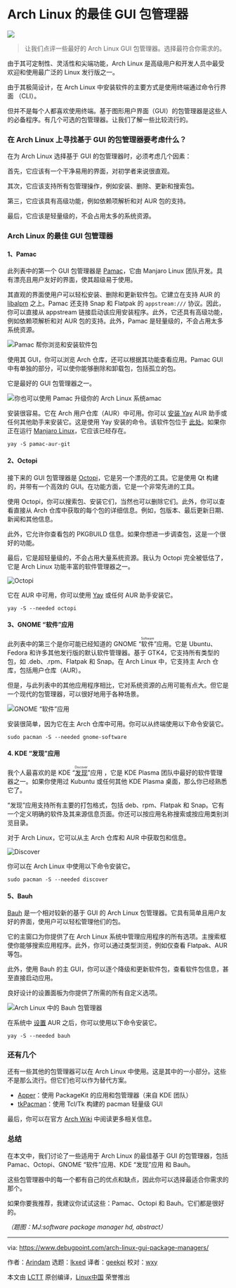 [#]: subject: "Best GUI Package Managers for Arch Linux"
[#]: via: "https://www.debugpoint.com/arch-linux-gui-package-managers/"
[#]: author: "Arindam https://www.debugpoint.com/author/admin1/"
[#]: collector: "lkxed"
[#]: translator: "geekpi"
[#]: reviewer: "wxy"
[#]: publisher: "wxy"
[#]: url: "https://linux.cn/article-15727-1.html"

Arch Linux 的最佳 GUI 包管理器
======

![][0]

> 让我们点评一些最好的 Arch Linux GUI 包管理器。选择最符合你需求的。

由于其可定制性、灵活性和尖端功能，Arch Linux 是高级用户和开发人员中最受欢迎和使用最广泛的 Linux 发行版之一。

由于其极简设计，在 Arch Linux 中安装软件的主要方式是使用终端通过命令行界面 （CLI）。

但并不是每个人都喜欢使用终端。基于图形用户界面（GUI）的包管理器是这些人的必备程序。有几个可选的包管理器。让我们了解一些比较流行的。

### 在 Arch Linux 上寻找基于 GUI 的包管理器要考虑什么？

在为 Arch Linux 选择基于 GUI 的包管理器时，必须考虑几个因素：

首先，它应该有一个干净易用的界面，对初学者来说很直观。

其次，它应该支持所有包管理操作，例如安装、删除、更新和搜索包。

第三，它应该具有高级功能，例如依赖项解析和对 AUR 包的支持。

最后，它应该是轻量级的，不会占用太多的系统资源。

### Arch Linux 的最佳 GUI 包管理器

#### 1、Pamac

此列表中的第一个 GUI 包管理器是 [Pamac][1]，它由 Manjaro Linux 团队开发。具有漂亮且用户友好的界面，使其超级易于使用。

其直观的界面使用户可以轻松安装、删除和更新软件包。它建立在支持 AUR 的 [libalpm][2] 之上。Pamac 还支持 Snap 和 Flatpak 的 `appstream:///` 协议。因此，你可以直接从 appstream 链接启动该应用安装程序。此外，它还具有高级功能，例如依赖项解析和对 AUR 包的支持。此外，Pamac 是轻量级的，不会占用太多系统资源。

![Pamac 帮你浏览和安装软件包][3]

使用其 GUI，你可以浏览 Arch 仓库，还可以根据其功能查看应用。Pamac GUI 中有单独的部分，可以使你能够删除和卸载包，包括孤立的包。

它是最好的 GUI 包管理器之一。

![你也可以使用 Pamac 升级你的 Arch Linux 系统amac][4]

安装很容易。它在 Arch 用户仓库（AUR）中可用。你可以 [安装 Yay][5] AUR 助手或任何其他助手来安装它。这是使用 Yay 安装的命令。该软件包位于 [此处][6]。如果你正在运行 [Manjaro Linux][7]，它应该已经存在。

```
yay -S pamac-aur-git
```

#### 2、Octopi

接下来的 GUI 包管理器是 [Octopi][8]，它是另一个漂亮的工具。它是使用 Qt 构建的，并带有一个高效的 GUI。在功能方面，它是一个非常先进的工具。

使用 Octopi，你可以搜索包、安装它们，当然也可以删除它们。此外，你可以查看直接从 Arch 仓库中获取的每个包的详细信息。例如，包版本、最后更新日期、新闻和其他信息。

此外，它允许你查看包的 PKGBUILD 信息。如果你想进一步调查包，这是一个很好的功能。

最后，它是超轻量级的，不会占用大量系统资源。我认为 Octopi 完全被低估了，它是 Arch Linux 功能丰富的软件管理器之一。

![Octopi][9]

它在 AUR 中可用，你可以使用 [Yay][5] 或任何 AUR 助手安装它。

```
yay -S --needed octopi
```

#### 3、GNOME “软件”应用

此列表中的第三个是你可能已经知道的 GNOME “<ruby>软件<rt>Software</rt></ruby>”应用。它是 Ubuntu、Fedora 和许多其他发行版的默认软件管理器。基于 GTK4，它支持所有类型的包，如 .deb、.rpm、Flatpak 和 Snap。在 Arch Linux 中，它支持主 Arch 仓库，包括用户仓库（AUR）。

但是，与此列表中的其他应用程序相比，它对系统资源的占用可能有点大。但它是一个现代的包管理器，可以很好地用于各种场景。

![GNOME “软件”应用][10]

安装很简单，因为它在主 Arch 仓库中可用。你可以从终端使用以下命令安装它。

```
sudo pacman -S --needed gnome-software
```

#### 4. KDE “发现”应用

我个人最喜欢的是 KDE “<ruby>[发现][11]<rt>Discover</rt></ruby>”应用 ，它是 KDE Plasma 团队中最好的软件管理器之一。如果你使用过 Kubuntu 或任何其他 KDE Plasma 桌面，那么你已经熟悉它了。

“发现”应用支持所有主要的打包格式，包括 deb、rpm、Flatpak 和 Snap。它有一个定义明确的软件及其来源信息页面。你还可以按应用名称搜索或按应用类别浏览目录。

对于 Arch Linux，它可以从主 Arch 仓库和 AUR 中获取包和信息。

![Discover][12]

你可以在 Arch Linux 中使用以下命令安装它。

```
sudo pacman -S --needed discover
```

#### 5、Bauh

[Bauh][13] 是一个相对较新的基于 GUI 的 Arch Linux 包管理器。它具有简单且用户友好的界面，使用户可以轻松管理他们的包。

它的主窗口为你提供了在 Arch Linux 系统中管理应用程序的所有选项。主搜索框使你能够搜索应用程序。此外，你可以通过类型浏览，例如仅查看 Flatpak、AUR 等包。

此外，使用 Bauh 的主 GUI，你可以逐个降级和更新软件包，查看软件包信息，甚至直接启动应用。

良好设计的设置面板为你提供了所需的所有自定义选项。

![Arch Linux 中的 Bauh 包管理器][14]

在系统中 [设置][5] AUR 之后，你可以使用以下命令安装它。

```
yay -S --needed bauh
```

### 还有几个

还有一些其他的包管理器可以在 Arch Linux 中使用。这是其中的一小部分。这些不是那么流行。但它们也可以作为替代方案。

- [Apper][15]：使用 PackageKit 的应用和包管理器（来自 KDE 团队）
- [tkPacman][16]：使用 Tcl/Tk 构建的 pacman 轻量级 GUI

最后，你可以在官方 [Arch Wiki][17] 中阅读更多相关信息。

### 总结

在本文中，我们讨论了一些适用于 Arch Linux 的最佳基于 GUI 的包管理器，包括 Pamac、Octopi、GNOME “软件”应用、KDE “发现”应用 和 Bauh。

这些包管理器中的每一个都有自己的优点和缺点，因此你可以选择最适合你需求的那个。

如果你要我推荐，我建议你试试这些：Pamac、Octopi 和 Bauh。它们都是很好的。

*（题图：MJ:software package manager hd, abstract）*

--------------------------------------------------------------------------------

via: https://www.debugpoint.com/arch-linux-gui-package-managers/

作者：[Arindam][a]
选题：[lkxed][b]
译者：[geekpi](https://github.com/geekpi)
校对：[wxy](https://github.com/wxy)

本文由 [LCTT](https://github.com/LCTT/TranslateProject) 原创编译，[Linux中国](https://linux.cn/) 荣誉推出

[a]: https://www.debugpoint.com/author/admin1/
[b]: https://github.com/lkxed/
[1]: https://wiki.manjaro.org/index.php/Pamac
[2]: https://man.archlinux.org/man/libalpm.3.en
[3]: https://www.debugpoint.com/wp-content/uploads/2023/03/Pamac-helps-you-to-browse-and-install-packages.jpg
[4]: https://www.debugpoint.com/wp-content/uploads/2023/03/You-can-also-upgrade-your-Arch-Linux-system-using-Pamac.jpg
[5]: https://www.debugpoint.com/install-yay-arch/
[6]: https://aur.archlinux.org/packages/pamac-aur-git
[7]: https://www.debugpoint.com/manjaro-linux-review-2022/
[8]: https://tintaescura.com/projects/octopi/
[9]: https://www.debugpoint.com/wp-content/uploads/2023/03/Octopi.jpg
[10]: https://www.debugpoint.com/wp-content/uploads/2023/03/GNOME-Software.jpg
[11]: https://apps.kde.org/discover/
[12]: https://www.debugpoint.com/wp-content/uploads/2023/03/Discover.jpg
[13]: https://github.com/vinifmor/bauh
[14]: https://www.debugpoint.com/wp-content/uploads/2023/03/Bauh-package-manager-in-Arch-Linux.jpg
[15]: https://apps.kde.org//system/apper/
[16]: https://aur.archlinux.org/packages/tkpacman
[17]: https://wiki.archlinux.org/title/Pacman/Tips_and_tricks#Graphical
[0]: https://img.linux.net.cn/data/attachment/album/202304/16/152829wbmjtg5fgjiyf4lt.jpg